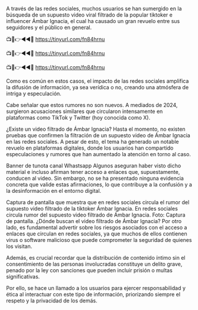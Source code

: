A través de las redes sociales, muchos usuarios se han sumergido en la búsqueda de un supuesto video viral filtrado de la popular tiktoker e influencer Ámbar Ignacia, el cual ha causado un gran revuelo entre sus seguidores y el público en general.

📺📱👉◄◄🔴  https://tinyurl.com/fn84hrnu

📺📱👉◄◄🔴  https://tinyurl.com/fn84hrnu

📺📱👉◄◄🔴  https://tinyurl.com/fn84hrnu


Como es común en estos casos, el impacto de las redes sociales amplifica la difusión de información, ya sea verídica o no, creando una atmósfera de intriga y especulación.


Cabe señalar que estos rumores no son nuevos. A mediados de 2024, surgieron acusaciones similares que circularon intensamente en plataformas como TikTok y Twitter (hoy conocida como X).

¿Existe un video filtrado de Ámbar Ignacia?
Hasta el momento, no existen pruebas que confirmen la filtración de un supuesto video de Ámbar Ignacia en las redes sociales. A pesar de esto, el tema ha generado un notable revuelo en plataformas digitales, donde los usuarios han compartido especulaciones y rumores que han aumentado la atención en torno al caso.

Banner de tunota canal Whastsapp
Algunos aseguran haber visto dicho material e incluso afirman tener acceso a enlaces que, supuestamente, conducen al video. Sin embargo, no se ha presentado ninguna evidencia concreta que valide estas afirmaciones, lo que contribuye a la confusión y a la desinformación en el entorno digital. 

Captura de pantalla que muestra que en redes sociales circula el rumor del supuesto video filtrado de la tiktoker Ámbar Ignacia. 
En redes sociales circula rumor del supuesto video filtrado de Ámbar Ignacia. Foto: Captura de pantalla.
¿Dónde buscan el video filtrado de Ámbar Ignacia?
Por otro lado, es fundamental advertir sobre los riesgos asociados con el acceso a enlaces que circulan en redes sociales, ya que muchos de ellos contienen virus o software malicioso que puede comprometer la seguridad de quienes los visitan.

Además, es crucial recordar que la distribución de contenido íntimo sin el consentimiento de las personas involucradas constituye un delito grave, penado por la ley con sanciones que pueden incluir prisión o multas significativas.

Por ello, se hace un llamado a los usuarios para ejercer responsabilidad y ética al interactuar con este tipo de información, priorizando siempre el respeto y la privacidad de los demás.

